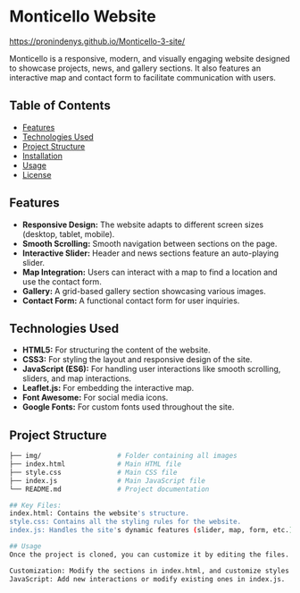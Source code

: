 # Monticello Website

https://pronindenys.github.io/Monticello-3-site/

Monticello is a responsive, modern, and visually engaging website designed to showcase projects, news, and gallery sections. It also features an interactive map and contact form to facilitate communication with users.

## Table of Contents
- [Features](#features)
- [Technologies Used](#technologies-used)
- [Project Structure](#project-structure)
- [Installation](#installation)
- [Usage](#usage)
- [License](#license)

## Features
- **Responsive Design:** The website adapts to different screen sizes (desktop, tablet, mobile).
- **Smooth Scrolling:** Smooth navigation between sections on the page.
- **Interactive Slider:** Header and news sections feature an auto-playing slider.
- **Map Integration:** Users can interact with a map to find a location and use the contact form.
- **Gallery:** A grid-based gallery section showcasing various images.
- **Contact Form:** A functional contact form for user inquiries.

## Technologies Used
- **HTML5:** For structuring the content of the website.
- **CSS3:** For styling the layout and responsive design of the site.
- **JavaScript (ES6):** For handling user interactions like smooth scrolling, sliders, and map interactions.
- **Leaflet.js:** For embedding the interactive map.
- **Font Awesome:** For social media icons.
- **Google Fonts:** For custom fonts used throughout the site.

## Project Structure
```bash
├── img/                   # Folder containing all images
├── index.html             # Main HTML file
├── style.css              # Main CSS file
├── index.js               # Main JavaScript file
└── README.md              # Project documentation

## Key Files:
index.html: Contains the website's structure.
style.css: Contains all the styling rules for the website.
index.js: Handles the site's dynamic features (slider, map, form, etc.).

## Usage
Once the project is cloned, you can customize it by editing the files. Here are some common tasks:

Customization: Modify the sections in index.html, and customize styles in style.css to fit your needs.
JavaScript: Add new interactions or modify existing ones in index.js.
